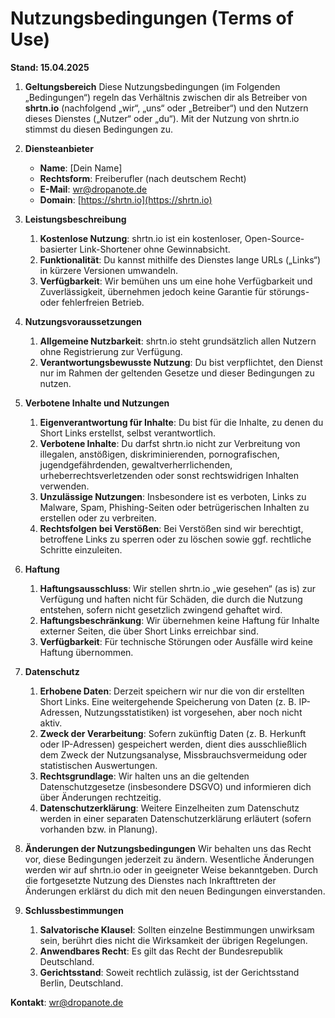 # Nutzungsbedingungen (Terms of Use)

**Stand: 15.04.2025**

1. **Geltungsbereich**
   Diese Nutzungsbedingungen (im Folgenden „Bedingungen“) regeln das Verhältnis zwischen dir als Betreiber von **shrtn.io** (nachfolgend „wir“, „uns“ oder „Betreiber“) und den Nutzern dieses Dienstes („Nutzer“ oder „du“). Mit der Nutzung von shrtn.io stimmst du diesen Bedingungen zu.

2. **Diensteanbieter**

   - **Name**: [Dein Name]
   - **Rechtsform**: Freiberufler (nach deutschem Recht)
   - **E-Mail**: wr@dropanote.de
   - **Domain**: [https://shrtn.io](https://shrtn.io)

3. **Leistungsbeschreibung**

   1. **Kostenlose Nutzung**: shrtn.io ist ein kostenloser, Open-Source-basierter Link-Shortener ohne Gewinnabsicht.
   2. **Funktionalität**: Du kannst mithilfe des Dienstes lange URLs („Links“) in kürzere Versionen umwandeln.
   3. **Verfügbarkeit**: Wir bemühen uns um eine hohe Verfügbarkeit und Zuverlässigkeit, übernehmen jedoch keine Garantie für störungs- oder fehlerfreien Betrieb.

4. **Nutzungsvoraussetzungen**

   1. **Allgemeine Nutzbarkeit**: shrtn.io steht grundsätzlich allen Nutzern ohne Registrierung zur Verfügung.
   2. **Verantwortungsbewusste Nutzung**: Du bist verpflichtet, den Dienst nur im Rahmen der geltenden Gesetze und dieser Bedingungen zu nutzen.

5. **Verbotene Inhalte und Nutzungen**

   1. **Eigenverantwortung für Inhalte**: Du bist für die Inhalte, zu denen du Short Links erstellst, selbst verantwortlich.
   2. **Verbotene Inhalte**: Du darfst shrtn.io nicht zur Verbreitung von illegalen, anstößigen, diskriminierenden, pornografischen, jugendgefährdenden, gewaltverherrlichenden, urheberrechtsverletzenden oder sonst rechtswidrigen Inhalten verwenden.
   3. **Unzulässige Nutzungen**: Insbesondere ist es verboten, Links zu Malware, Spam, Phishing-Seiten oder betrügerischen Inhalten zu erstellen oder zu verbreiten.
   4. **Rechtsfolgen bei Verstößen**: Bei Verstößen sind wir berechtigt, betroffene Links zu sperren oder zu löschen sowie ggf. rechtliche Schritte einzuleiten.

6. **Haftung**

   1. **Haftungsausschluss**: Wir stellen shrtn.io „wie gesehen“ (as is) zur Verfügung und haften nicht für Schäden, die durch die Nutzung entstehen, sofern nicht gesetzlich zwingend gehaftet wird.
   2. **Haftungsbeschränkung**: Wir übernehmen keine Haftung für Inhalte externer Seiten, die über Short Links erreichbar sind.
   3. **Verfügbarkeit**: Für technische Störungen oder Ausfälle wird keine Haftung übernommen.

7. **Datenschutz**

   1. **Erhobene Daten**: Derzeit speichern wir nur die von dir erstellten Short Links. Eine weitergehende Speicherung von Daten (z. B. IP-Adressen, Nutzungsstatistiken) ist vorgesehen, aber noch nicht aktiv.
   2. **Zweck der Verarbeitung**: Sofern zukünftig Daten (z. B. Herkunft oder IP-Adressen) gespeichert werden, dient dies ausschließlich dem Zweck der Nutzungsanalyse, Missbrauchsvermeidung oder statistischen Auswertungen.
   3. **Rechtsgrundlage**: Wir halten uns an die geltenden Datenschutzgesetze (insbesondere DSGVO) und informieren dich über Änderungen rechtzeitig.
   4. **Datenschutzerklärung**: Weitere Einzelheiten zum Datenschutz werden in einer separaten Datenschutzerklärung erläutert (sofern vorhanden bzw. in Planung).

8. **Änderungen der Nutzungsbedingungen**
   Wir behalten uns das Recht vor, diese Bedingungen jederzeit zu ändern. Wesentliche Änderungen werden wir auf shrtn.io oder in geeigneter Weise bekanntgeben. Durch die fortgesetzte Nutzung des Dienstes nach Inkrafttreten der Änderungen erklärst du dich mit den neuen Bedingungen einverstanden.

9. **Schlussbestimmungen**
   1. **Salvatorische Klausel**: Sollten einzelne Bestimmungen unwirksam sein, berührt dies nicht die Wirksamkeit der übrigen Regelungen.
   2. **Anwendbares Recht**: Es gilt das Recht der Bundesrepublik Deutschland.
   3. **Gerichtsstand**: Soweit rechtlich zulässig, ist der Gerichtsstand Berlin, Deutschland.

**Kontakt**: [wr@dropanote.de](mailto:wr@dropanote.de)
